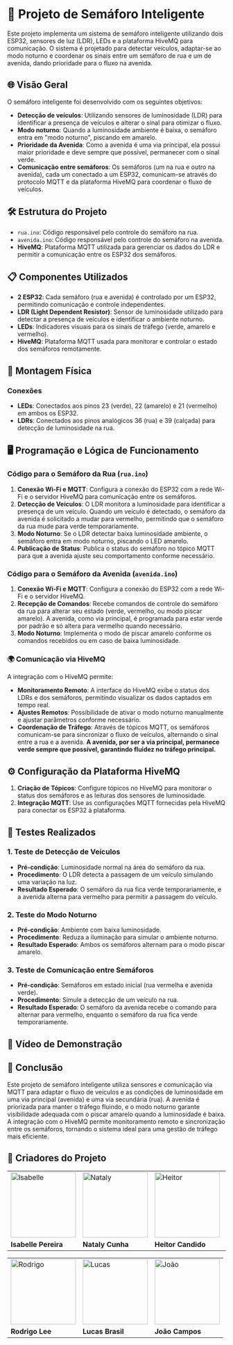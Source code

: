# 🚦 Projeto de Semáforo Inteligente

Este projeto implementa um sistema de semáforo inteligente utilizando dois ESP32, sensores de luz (LDR), LEDs e a plataforma HiveMQ para comunicação. O sistema é projetado para detectar veículos, adaptar-se ao modo noturno e coordenar os sinais entre um semáforo de rua e um de avenida, dando prioridade para o fluxo na avenida.

## 🌐 Visão Geral

O semáforo inteligente foi desenvolvido com os seguintes objetivos:
- **Detecção de veículos**: Utilizando sensores de luminosidade (LDR) para identificar a presença de veículos e alterar o sinal para otimizar o fluxo.
- **Modo noturno**: Quando a luminosidade ambiente é baixa, o semáforo entra em "modo noturno", piscando em amarelo.
- **Prioridade da Avenida**: Como a avenida é uma via principal, ela possui maior prioridade e deve sempre que possível, permanecer com o sinal verde.
- **Comunicação entre semáforos**: Os semáforos (um na rua e outro na avenida), cada um conectado a um ESP32, comunicam-se através do protocolo MQTT e da plataforma HiveMQ para coordenar o fluxo de veículos.

## 🛠️ Estrutura do Projeto

- `rua.ino`: Código responsável pelo controle do semáforo na rua.
- `avenida.ino`: Código responsável pelo controle do semáforo na avenida.
- **HiveMQ**: Plataforma MQTT utilizada para gerenciar os dados do LDR e permitir a comunicação entre os ESP32 dos semáforos.

## 📋 Componentes Utilizados

- **2 ESP32**: Cada semáforo (rua e avenida) é controlado por um ESP32, permitindo comunicação e controle independentes.
- **LDR (Light Dependent Resistor)**: Sensor de luminosidade utilizado para detectar a presença de veículos e identificar o ambiente noturno.
- **LEDs**: Indicadores visuais para os sinais de tráfego (verde, amarelo e vermelho).
- **HiveMQ**: Plataforma MQTT usada para monitorar e controlar o estado dos semáforos remotamente.

## 🔧 Montagem Física

### Conexões
- **LEDs**: Conectados aos pinos 23 (verde), 22 (amarelo) e 21 (vermelho) em ambos os ESP32.
- **LDRs**: Conectados aos pinos analógicos 36 (rua) e 39 (calçada) para detecção de luminosidade na rua.

## 🖥️ Programação e Lógica de Funcionamento

### Código para o Semáforo da Rua (`rua.ino`)

1. **Conexão Wi-Fi e MQTT**: Configura a conexão do ESP32 com a rede Wi-Fi e o servidor HiveMQ para comunicação entre os semáforos.
2. **Detecção de Veículos**: O LDR monitora a luminosidade para identificar a presença de um veículo. Quando um veículo é detectado, o semáforo da avenida é solicitado a mudar para vermelho, permitindo que o semáforo da rua mude para verde temporariamente.
3. **Modo Noturno**: Se o LDR detectar baixa luminosidade ambiente, o semáforo entra em modo noturno, piscando o LED amarelo.
4. **Publicação de Status**: Publica o status do semáforo no tópico MQTT para que a avenida ajuste seu comportamento conforme necessário.

### Código para o Semáforo da Avenida (`avenida.ino`)

1. **Conexão Wi-Fi e MQTT**: Configura a conexão do ESP32 com a rede Wi-Fi e o servidor HiveMQ.
2. **Recepção de Comandos**: Recebe comandos de controle do semáforo da rua para alterar seu estado (verde, vermelho, ou modo piscar amarelo). A avenida, como via principal, é programada para estar verde por padrão e só altera para vermelho quando necessário.
3. **Modo Noturno**: Implementa o modo de piscar amarelo conforme os comandos recebidos ou em caso de baixa luminosidade.

### 🌍 Comunicação via HiveMQ

A integração com o HiveMQ permite:
- **Monitoramento Remoto**: A interface do HiveMQ exibe o status dos LDRs e dos semáforos, permitindo visualizar os dados captados em tempo real.
- **Ajustes Remotos**: Possibilidade de ativar o modo noturno manualmente e ajustar parâmetros conforme necessário.
- **Coordenação de Tráfego**: Através de tópicos MQTT, os semáforos comunicam-se para sincronizar o fluxo de veículos, alternando o sinal entre a rua e a avenida. **A avenida, por ser a via principal, permanece verde sempre que possível, garantindo fluidez no tráfego principal.**

## ⚙️ Configuração da Plataforma HiveMQ

1. **Criação de Tópicos**: Configure tópicos no HiveMQ para monitorar o status dos semáforos e as leituras dos sensores de luminosidade.
2. **Integração MQTT**: Use as configurações MQTT fornecidas pela HiveMQ para conectar os ESP32 à plataforma.

## 🧪 Testes Realizados

### 1. Teste de Detecção de Veículos
- **Pré-condição**: Luminosidade normal na área do semáforo da rua.
- **Procedimento**: O LDR detecta a passagem de um veículo simulando uma variação na luz.
- **Resultado Esperado**: O semáforo da rua fica verde temporariamente, e a avenida alterna para vermelho para permitir a passagem do veículo.

### 2. Teste do Modo Noturno
- **Pré-condição**: Ambiente com baixa luminosidade.
- **Procedimento**: Reduza a iluminação para simular o ambiente noturno.
- **Resultado Esperado**: Ambos os semáforos alternam para o modo piscar amarelo.

### 3. Teste de Comunicação entre Semáforos
- **Pré-condição**: Semáforos em estado inicial (rua vermelha e avenida verde).
- **Procedimento**: Simule a detecção de um veículo na rua.
- **Resultado Esperado**: O semáforo da avenida recebe o comando para alternar para vermelho, enquanto o semáforo da rua fica verde temporariamente.

## 🎥 Vídeo de Demonstração

## 📌 Conclusão

Este projeto de semáforo inteligente utiliza sensores e comunicação via MQTT para adaptar o fluxo de veículos e as condições de luminosidade em uma via principal (avenida) e uma via secundária (rua). A avenida é priorizada para manter o tráfego fluindo, e o modo noturno garante visibilidade adequada com o piscar amarelo quando a luminosidade é baixa. A integração com o HiveMQ permite monitoramento remoto e sincronização entre os semáforos, tornando o sistema ideal para uma gestão de tráfego mais eficiente.

## 👥 Criadores do Projeto

|                                                                                             |                                                                                             |                                                                                             |                                                                                             |
|---------------------------------------------------------------------------------------------|---------------------------------------------------------------------------------------------|---------------------------------------------------------------------------------------------|---------------------------------------------------------------------------------------------|
| <img src="assets/Isabelle_Messias_Dantas_Pereira.jpg" alt="Isabelle" width="150">           | <img src="assets/Nataly_de_Souza_Cunha.jpg" alt="Nataly" width="150">                       | <img src="assets/Heitor_de_Faria_Candido.jpg" alt="Heitor" width="150">                     | <img src="assets/Ian_Pereira_Simão.jpg" alt="Ian" width="150">                             |
| **Isabelle Pereira**                                                        | **Nataly Cunha**                                                                   | **Heitor Candido**                                                                 | **Ian Simão**                                                                       |

|                                                                                             |                                                                                             |                                                                                             |
|---------------------------------------------------------------------------------------------|---------------------------------------------------------------------------------------------|---------------------------------------------------------------------------------------------|
| <img src="assets/Rodrigo_Hu_Tchie_Lee.jpg" alt="Rodrigo" width="150">                       | <img src="assets/Lucas_Paiva_Brasil.jpg" alt="Lucas" width="150">                           | <img src="assets/João_Victor_de_Souza_Campos.jpg" alt="João" width="150">                  |
| **Rodrigo Lee**                                                                   | **Lucas Brasil**                                                                      | **João Campos**                                                             |





